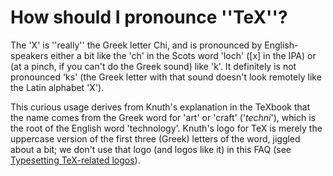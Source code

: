 # How should I pronounce ''TeX''?

The 'X' is ''really'' the Greek letter 
Chi, and is pronounced by
English-speakers either a bit like the 'ch' in the Scots word 'loch'
([x] in the IPA) or (at a pinch, if you can't do the Greek sound) like
'k'.  It definitely is not pronounced 'ks' (the Greek letter with that
sound doesn't look remotely like the Latin alphabet 'X').

This curious usage derives from Knuth's explanation in the TeXbook
that the name comes from the Greek word for 'art' or 'craft'
('_techni_'),
which is the root of the English word 'technology'.  Knuth's logo for TeX is
merely the uppercase version of the first three (Greek) letters of the
word, jiggled about a bit; we don't use that logo (and logos like it)
in this FAQ (see 
[Typesetting TeX-related logos](./FAQ-logos.html)).


